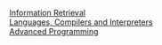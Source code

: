 [Information Retrieval](IR/ir.md)  
[Languages, Compilers and Interpreters](LCI/lci.md)  
[Advanced Programming](AP/ap.md)  

